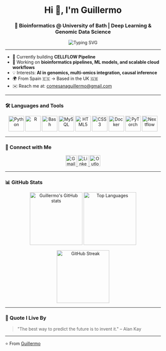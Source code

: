<h1 align="center">Hi 👋, I'm Guillermo</h1>
<h3 align="center">🧬 Bioinformatics @ University of Bath | Deep Learning & Genomic Data Science</h3>

<p align="center">
  <img src="https://readme-typing-svg.demolab.com?font=Fira+Code&size=22&pause=1000&center=true&vCenter=true&width=800&lines=Welcome+to+my+GitHub!;Deep+Learning+%2B+Genomics+%3D+❤️;Always+learning+and+building." alt="Typing SVG" />
</p>

---

- 🌱 Currently building **CELLFLOW Pipeline**
- 🔭 Working on **bioinformatics pipelines, ML models, and scalable cloud workflows**
- 💡 Interests: **AI in genomics, multi-omics integration, causal inference**
- 🌍 From Spain 🇪🇸 → Based in the UK 🇬🇧
- ✉️ Reach me at: comesanaguillermo@gmail.com

---

### 🛠️ Languages and Tools

<p align="center">
  <a href="#"><img src="https://cdn.jsdelivr.net/gh/devicons/devicon/icons/python/python-original.svg" height="50" alt="Python" /></a>
  <a href="#"><img src="https://cdn.jsdelivr.net/gh/devicons/devicon/icons/r/r-original.svg" height="50" alt="R" /></a>
  <a href="#"><img src="https://cdn.jsdelivr.net/gh/devicons/devicon/icons/bash/bash-original.svg" height="50" alt="Bash" /></a>
  <a href="#"><img src="https://cdn.jsdelivr.net/gh/devicons/devicon/icons/mysql/mysql-original.svg" height="50" alt="MySQL" /></a>
  <a href="#"><img src="https://cdn.jsdelivr.net/gh/devicons/devicon/icons/html5/html5-original.svg" height="50" alt="HTML5" /></a>
  <a href="#"><img src="https://cdn.jsdelivr.net/gh/devicons/devicon/icons/css3/css3-original.svg" height="50" alt="CSS3" /></a>
  <a href="#"><img src="https://cdn.jsdelivr.net/gh/devicons/devicon/icons/docker/docker-original.svg" height="50" alt="Docker" /></a>
  <a href="#"><img src="https://cdn.jsdelivr.net/gh/devicons/devicon/icons/pytorch/pytorch-original.svg" height="50" alt="PyTorch" /></a>
  <a href="#"><img src="https://github.com/user-attachments/assets/805532d9-fc8b-446f-aac6-933cc4aa6185" height="50" alt="Nextflow" /></a>
</p>

---

### 🔗 Connect with Me

<p align="center">
  <a href="mailto:comesanaguillermo@gmail.com" target="_blank">
    <img src="https://img.shields.io/static/v1?message=Gmail&logo=gmail&label=&color=D14836&logoColor=white&labelColor=&style=for-the-badge" height="35" alt="Gmail logo" />
  </a>
  <a href="https://www.linkedin.com/in/guillermo-comesaña-cimadevila-0bb1ab166/" target="_blank">
    <img src="https://img.shields.io/static/v1?message=LinkedIn&logo=linkedin&label=&color=0077B5&logoColor=white&labelColor=&style=for-the-badge" height="35" alt="LinkedIn logo" />
  </a>
  <a href="mailto:comesanaguillermo@outlook.com" target="_blank">
    <img src="https://img.shields.io/static/v1?message=Outlook&logo=microsoft-outlook&label=&color=0078D4&logoColor=white&labelColor=&style=for-the-badge" height="35" alt="Outlook logo" />
  </a>
</p>

---

### 📊 GitHub Stats

<p align="center">
  <img src="https://github-readme-stats.vercel.app/api?username=guillermocomesanacimadevila&show_icons=true&theme=tokyonight" alt="Guillermo's GitHub stats" height="170"/>
  <img src="https://github-readme-stats.vercel.app/api/top-langs/?username=guillermocomesanacimadevila&layout=compact&theme=tokyonight" alt="Top Languages" height="170"/>
</p>

<p align="center">
  <img src="https://github-readme-streak-stats.herokuapp.com?user=guillermocomesanacimadevila&theme=tokyonight&date_format=M%20j%5B%2C%20Y%5D" alt="GitHub Streak" height="170"/>
</p>

---

### 🧠 Quote I Live By

> "The best way to predict the future is to invent it." – Alan Kay

---

⭐️ From [Guillermo](https://github.com/guillermocomesanacimadevila)
